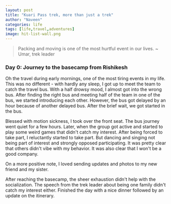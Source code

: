 ```yaml
---
layout: post
title: "Kuari Pass trek, more than just a trek"
author: "Naveen"
categories: life
tags: [life,travel,adventures]
image: hit-list-wall.png
---
```


> Packing and moving is one of the most hurtful event in our lives.
> ~ Umar, trek leader

### Day 0: Journey to the basecamp from Rishikesh
Oh the travel during early mornings, one of the most tiring events in my life. This was no different - with hardly any sleep, I got up to meet the team to catch the travel bus. With a half drowsy mood, I almost got into the wrong bus. After finding the right bus and meeting half of the team in one of the bus, we started introducing each other. However, the bus got delayed by an hour because of another delayed bus. After the brief wait, we got started in the bus.

Blessed with motion sickness, I took over the front seat. The bus journey went quiet for a few hours. Later, when the group got active and started to play some weird games that didn't catch my interest. After being forced to take part, I reluctantly started to take part. But dancing and singing not being part of interest and strongly opposed participating. It was pretty clear that others didn't vibe with my behavior. It was also clear that I won't be a good company.

On a more positive note, I loved sending updates and photos to my new friend and my sister.

After reaching the basecamp, the sheer exhaustion didn't help with the socialization. The speech from the trek leader about being one family didn't catch my interest either. Finished the day with a nice dinner followed by an update on the itinerary.
